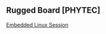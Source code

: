 
## Rugged Board [PHYTEC]

[Embedded Linux Session](https://www.youtube.com/watch?v=TVySjVOSJ1U&list=PLxoVuJW5f5xJWGa5eFzf6HxEPVhoemxG3&index=2)

